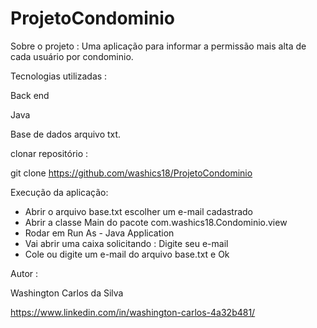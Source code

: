 # ProjetoCondominio

Sobre o projeto :
Uma aplicação para informar a permissão mais alta de cada usuário por condominio.

Tecnologias utilizadas :

Back end

Java

Base de dados arquivo txt. 

clonar repositório : 

git clone https://github.com/washics18/ProjetoCondominio

Execução da aplicação:

 - Abrir o arquivo base.txt escolher um e-mail cadastrado
 - Abrir a classe Main do pacote com.washics18.Condominio.view
 - Rodar em Run As - Java Application 
 - Vai abrir uma caixa solicitando : Digite seu e-mail
 - Cole ou digite um e-mail do arquivo base.txt e Ok


Autor :

Washington Carlos da Silva

https://www.linkedin.com/in/washington-carlos-4a32b481/

